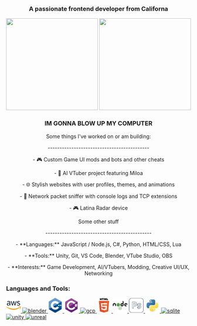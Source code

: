 <h3 align="center">A passionate frontend developer from Californa</h3> <img src="https://i0.wp.com/64.media.tumblr.com/4e8672fa3b1c56bab960c0d23da87bf4/a43de2612436b61a-fd/s540x810/92883b6b45ad3f1e404ea70bd58d5f829f4b7582.gifv" align="right" width="250" height="250"/> 
<img src="https://i0.wp.com/64.media.tumblr.com/4e8672fa3b1c56bab960c0d23da87bf4/a43de2612436b61a-fd/s540x810/92883b6b45ad3f1e404ea70bd58d5f829f4b7582.gifv"  width="250" height="250"/>
<h3 align="center">IM GONNA BLOW UP MY COMPUTER</h3>

  <P align="center">Some things I've worked on or am building:</P>
  <P align="center">-------------------------------------------</P>
<P align="center">- 🎮 Custom Game UI mods and bots and other cheats  </P>      
<P align="center">- 🤖 AI VTuber project featuring Miloa </P>
<P align="center">- 🌐 Stylish websites with user profiles, themes, and animations</P>
<P align="center">- 📡 Network packet sniffer with console logs and TCP extensions</P>
<P align="center">- 🎮 Latina Radar device </P>

  

<P align="center">Some other stuff</P>
<P align="center">---------------------------------------------</P>
<P align="center">  - **Languages:** JavaScript / Node.js, C#, Python, HTML/CSS, Lua</P>
<P align="center">- **Tools:** Unity, Git, VS Code, Blender, VTube Studio, OBS</P>
<P align="center">- **Interests:** Game Development, AI/VTubers, Modding, Creative UI/UX, Networking</P>


                                
<h3 align="left">Languages and Tools:</h3>
<p align="left"> <a href="https://aws.amazon.com" target="_blank" rel="noreferrer"> <img src="https://raw.githubusercontent.com/devicons/devicon/master/icons/amazonwebservices/amazonwebservices-original-wordmark.svg" alt="aws" width="40" height="40"/> </a> <a href="https://www.blender.org/" target="_blank" rel="noreferrer"> <img src="https://download.blender.org/branding/community/blender_community_badge_white.svg" alt="blender" width="40" height="40"/> </a> <a href="https://www.w3schools.com/cpp/" target="_blank" rel="noreferrer"> <img src="https://raw.githubusercontent.com/devicons/devicon/master/icons/cplusplus/cplusplus-original.svg" alt="cplusplus" width="40" height="40"/> </a> <a href="https://www.w3schools.com/cs/" target="_blank" rel="noreferrer"> <img src="https://raw.githubusercontent.com/devicons/devicon/master/icons/csharp/csharp-original.svg" alt="csharp" width="40" height="40"/> </a> <a href="https://cloud.google.com" target="_blank" rel="noreferrer"> <img src="https://www.vectorlogo.zone/logos/google_cloud/google_cloud-icon.svg" alt="gcp" width="40" height="40"/> </a> <a href="https://www.w3.org/html/" target="_blank" rel="noreferrer"> <img src="https://raw.githubusercontent.com/devicons/devicon/master/icons/html5/html5-original-wordmark.svg" alt="html5" width="40" height="40"/> </a> <a href="https://nodejs.org" target="_blank" rel="noreferrer"> <img src="https://raw.githubusercontent.com/devicons/devicon/master/icons/nodejs/nodejs-original-wordmark.svg" alt="nodejs" width="40" height="40"/> </a> <a href="https://www.photoshop.com/en" target="_blank" rel="noreferrer"> <img src="https://raw.githubusercontent.com/devicons/devicon/master/icons/photoshop/photoshop-line.svg" alt="photoshop" width="40" height="40"/> </a> <a href="https://www.python.org" target="_blank" rel="noreferrer"> <img src="https://raw.githubusercontent.com/devicons/devicon/master/icons/python/python-original.svg" alt="python" width="40" height="40"/> </a> <a href="https://www.sqlite.org/" target="_blank" rel="noreferrer"> <img src="https://www.vectorlogo.zone/logos/sqlite/sqlite-icon.svg" alt="sqlite" width="40" height="40"/> </a> <a href="https://unity.com/" target="_blank" rel="noreferrer"> <img src="https://www.vectorlogo.zone/logos/unity3d/unity3d-icon.svg" alt="unity" width="40" height="40"/> </a> <a href="https://unrealengine.com/" target="_blank" rel="noreferrer"> <img src="https://raw.githubusercontent.com/kenangundogan/fontisto/036b7eca71aab1bef8e6a0518f7329f13ed62f6b/icons/svg/brand/unreal-engine.svg" alt="unreal" width="40" height="40"/> </a> </p>
